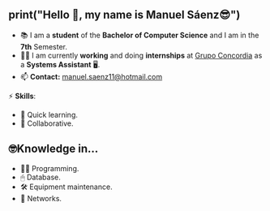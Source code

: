 ## __print__("Hello 👋, my name is Manuel Sáenz😎")

<!--
**ManuelSaenz/ManuelSaenz** is a ✨ _special_ ✨ repository because its `README.md` (this file) appears on your GitHub profile.
-->

- 📚 I am a __student__ of the __Bachelor of Computer Science__ and I am in the __7th__ Semester.
- 👷‍♂️ I am currently __working__ and doing __internships__ at [Grupo Concordia](http://grupoconcordia.com/) as a __Systems Assistant__ 🖥.
- 📫 __Contact:__ manuel.saenz11@hotmail.com

⚡ __Skills__:
- 🧠 Quick learning.
- 🤙 Collaborative.

## 🤓Knowledge in...
- 👨‍💻 Programming.
- 🖱 Database.
- 🛠 Equipment maintenance.
- 🔗 Networks.
